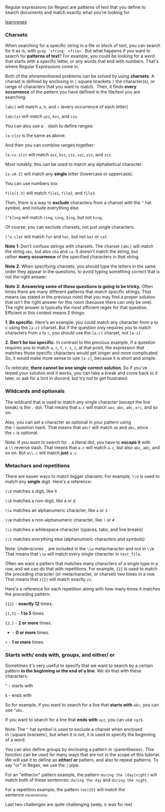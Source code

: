 Regular expressions (or Regex) are patterns of text that you define to search documents and match exactly what you're looking for.

[learnregex](https://www.notion.so/learnregex-20e9c541337a809fab5af7bb8b9bb282?pvs=21)

### Charsets

When searching for a specific string in a file or block of text, you can search for it as is, with `grep 'string' <file>` . But what happens if you want to search for **patterns of text**? For example, you could be looking for a word that starts with a specific letter, or any words that end with numbers. That's where Regular Expressions come in.

Both of the aforementioned problems can be solved by using **charsets**. A charset is defined by enclosing in `[` square brackets `]` the character(s), or range of characters that you want to match.  Then, it finds **every occurrence** of the pattern you have defined in the file/text you are searching.

`[abc]` will match `a`, `b`, and `c` (every occurrence of each letter)

`[abc]zz` will match `azz`, `bzz`, and `czz`.

You can also use a `-` dash to define ranges:

`[a-c]zz` is the same as above.

And then you can combine ranges together:

`[a-cx-z]zz` will match `azz`, `bzz`, `czz`, `xzz`, `yzz`, and `zzz`.

Most notably, this can be used to match any alphabetical character:

`[a-zA-Z]` will match any **single** letter (lowercase or uppercase).

You can use numbers too:

`file[1-3]` will match `file1`, `file2`, and `file3`.

Then, there is a way to **exclude** characters from a charset with the `^` hat symbol, and include everything else.

`[^k]ing` will match `ring`, `sing`, `$ing`, but not `king`.

Of course, you can exclude charsets, not just single characters.

`[^a-c]at` will match `fat` and `hat`, but not `bat` or `cat`.

**Note 1**: Don't confuse strings with charsets. The charset `[abc]` will match the string `abc`, but also `cba` and `ca`. It doesn't match the string, but rather **every occurrence** of the specified characters in that string.

**Note 2**: When specifying charsets, you should type the letters in the same order they appear in the questions, to avoid typing something correct that is not the right answer.

**Note 3: Answering some of these questions is going to be tricky.** Often times there are many different patterns that match specific strings. That means (as stated in the previous note) that you may find a proper solution that isn't the right answer for this room (because there can only be one). The right answer is typically the most efficient regex for that question. Efficient in this context means 2 things:

**1. Be specific.** Here's an example: you could match any character from a to c using the `[a-z]` charset. But if the question only requires you to match characters from `a` to `c`, you should use the `[a-c]` charset, not `[a-z]`.

**2. Don't be too specific.** In contrast to the previous example, if a question requires you to match `a`, `c`, `f`, `r`, `s`, `z`, at that point, the expression that matches those specific characters would get longer and more complicated. So, it would make more sense to use `[a-z]`, because it is short and simple.

To reiterate, **there cannot be one single correct solution**. So if you've tested your solution and it works, you can take a break and come back to it later, or ask for a hint in discord, but try not to get frustrated.

### Wildcards and optionals

The wildcard that is used to match any single character (except the line break) is the `.` dot. That means that `a.c` will match `aac`, `abc`, `a0c`, `a!c`, and so on.

Also, you can set a character as optional in your pattern using the `?` question mark. That means that `abc?` will match `ab` and `abc`, since the `c` is optional.

Note: If you want to search for `.` a literal dot, you have to **escape it** with a `\\` reverse slash. That means that `a.c` will match `a.c`, but also `abc`, `a@c`, and so on. But `a\\.c` will match **just** `a.c`.

### Metachars and repetitions

There are easier ways to match bigger charsets. For example, `\\d` is used to match any **single** digit. Here's a reference:

`\\d` matches a digit, like `9`

`\\D` matches a non-digit, like `A` or `@`

`\\w` matches an alphanumeric character, like `a` or `3`

`\\W` matches a non-alphanumeric character, like `!` or `#`

`\\s` matches a whitespace character (spaces, tabs, and line breaks)

`\\S` matches everything else (alphanumeric characters and symbols)

Note: Underscores `_` are included in the `\\w` metacharacter and not in `\\W`. That means that `\\w` will match every single character in `test_file`.

Often we want a pattern that matches many characters of a single type in a row, and we can do that with repetitions. For example, `{2}` is used to match the preceding character (or metacharacter, or charset) two times in a row. That means that `z{2}` will match exactly `zz`.

Here's a reference for each repetition along with how many times it matches the preceding pattern:

`{12}` - **exactly 12** times.

`{1,5}` - **1 to 5** times.

`{2,}` - **2 or more** times.

- - **0 or more** times.

`+` - **1 or more** times.

### Starts with/ ends with, groups, and either/ or

Sometimes it's very useful to specify that we want to search by a certain pattern **in the beginning or the end of a line**. We do that with these characters:

`^` - starts with

`$` - ends with

So for example, if you want to search for a line that **starts with** `abc`, you can use `^abc`.

If you want to search for a line that **ends with** `xyz`, you can use `xyz$`.

Note: The `^` hat symbol is used to exclude a charset when enclosed in `[`square brackets`]`, but when it is not, it is used to specify the beginning of a word.

You can also define groups by enclosing a pattern in `(`parentheses`)`. This function can be used for many ways that are not in the scope of this tutorial. We will use it to define an **either/ or** pattern, and also to repeat patterns. To say "or" in Regex, we use the `|` pipe.

For an "either/or" pattern example, the pattern `during the (day|night)` will match both of these sentences: `during the day` and `during the night`.

For a repetition example, the pattern `(no){5}` will match the sentence `nonononono`.

Last two challenges are quite challenging (welp, ir was for me)